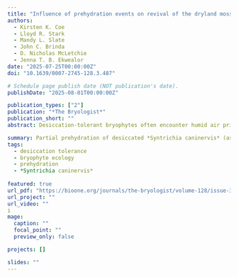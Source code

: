 ```yaml
---
title: "Influence of prehydration events on revival of the dryland moss *Syntrichia caninervis* desiccated for 17 years: does water content matter?"
authors:
  - Kirsten K. Coe
  - Lloyd R. Stark
  - Mandy L. Slate
  - John C. Brinda
  - D. Nicholas McLetchie
  - Jenna T. B. Ekwealor
date: "2025-07-25T00:00:00Z"
doi: "10.1639/0007-2745-128.3.487"

# Schedule page publish date (NOT publication's date).
publishDate: "2025-08-01T00:00:00Z"

publication_types: ["2"]
publication: "*The Bryologist*"
publication_short: ""
abstract: Desiccation-tolerant bryophytes often encounter humid air prior to liquid forms of precipitation during rehydration in nature, although much of our understanding of desiccation physiology does not take this into account. We sought to examine the implications of such conditions on regeneration in 17-year desiccated shoots of the desert moss *Syntrichia caninervis*. Moss shoot tips were rehydrated using either liquid water directly or after a prehydration period (exposure to humid air) from <1 hour up to 7 days followed by liquid water. About 50% of shoot tips rehydrated with liquid water directly were viable, compared to ∼85% of shoot tips prehydrated prior to the addition of liquid water. This increase in viability occurred due to exposure to humid air during the first hour of prehydration, when shoot water content reached 20% dry mass (DM) and relative humidity of the surrounding air reached 91%. Shoot water content increased from 5% to ∼100% after 24–48 hours of prehydration, with a full turgor water content of 350% DM. Leaf damage was reduced by prehydration periods of 8 hours or longer, except at the longest prehydration period (7 days). A prehydration period of at least 4 hours allowed shoots to regenerate 4.5 days earlier and to produce 2.5× the total number of regenerative points, compared with control (direct liquid water) shoots. Results suggest that a maximum water content during prehydration of 100% is not required for the benefits of prehydration on survival and regeneration following an extended period of continuous desiccation, and water content as low as 20% DM reached through prehydration can result in increased shoot viability.

summary: Partial prehydration of desiccated *Syntrichia caninervis* (as low as 20 % dry mass) significantly enhances revival outcomes compared to direct watering. Benefits include higher viability (~85 %), reduced leaf damage, faster regeneration (by ~4.5 days), and more regenerative points (~2.5×). Maximum hydration isn’t required—moderate humidity exposure suffices.
tags:
  - desiccation tolerance
  - bryophyte ecology
  - prehydration
  - *Syntrichia caninervis*
  
featured: true
url_pdf: "https://bioone.org/journals/the-bryologist/volume-128/issue-3/0007-2745-128.3.487/Influence-of-prehydration-events-on-revival-of-the-dryland-moss/10.1639/0007-2745-128.3.487.short"
url_project: ""
url_video: ""
i
mage:
  caption: ""
  focal_point: ""
  preview_only: false

projects: []

slides: ""
---
```

